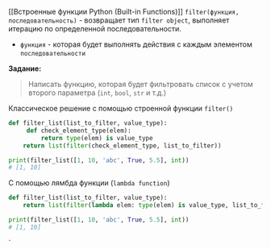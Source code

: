 [[Встроенные функции Python (Built-in Functions)]]
`filter(функция, последовательность)` - возвращает тип `filter object`, выполняет итерацию по определенной последовательности.
*  `функция` - которая будет выполнять действия с каждым элементом `последовательности`

**Задание:**
>Написать функцию, которая будет фильтровать список с учетом второго параметра (`int`, `bool`, `str` и т.д.) 

Классическое решение с помощью строенной функции `filter()`
```Python
def filter_list(list_to_filter, value_type):
	 def check_element_type(elem):
		 return type(elem) is value_type
	return list(filter(check_element_type, list_to_filter))

print(filter_list([1, 10, 'abc', True, 5.5], int))
# [1, 10]
```

С помощью лямбда функции (`lambda function`)
```Python
def filter_list(list_to_filter, value_type):
	return list(filter(lambda elem: type(elem) is value_type, list_to_filter))

print(filter_list([1, 10, 'abc', True, 5.5], int))
# [1, 10]
```
`